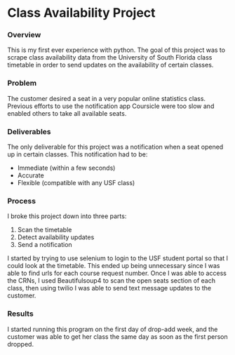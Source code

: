 # Class Availability Project

### Overview

This is my first ever experience with python.  The goal of this project was to scrape class availability data from the University of South Florida class timetable in order to send updates on the availability of certain classes.

### Problem

The customer desired a seat in a very popular online statistics class. Previous efforts to use the notification app Coursicle were too slow and enabled others to take all available seats.

### Deliverables

The only deliverable for this project was a notification when a seat opened up in certain classes.
This notification had to be:
- Immediate (within a few seconds)
- Accurate
- Flexible (compatible with any USF class)

### Process

I broke this project down into three parts:
1. Scan the timetable
2. Detect availability updates
3. Send a notification

I started by trying to use selenium to login to the USF student portal so that I could look at the timetable.  This ended up being unnecessary since I was able to find urls for each course request number. Once I was able to access the CRNs, I used Beautifulsoup4 to scan the open seats section of each class, then using twilio I was able to send text message updates to the customer.

### Results

I started running this program on the first day of drop-add week, and the customer was able to get her class the same day as soon as the first person dropped.


